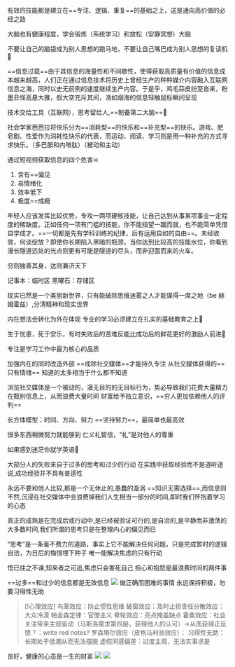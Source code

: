 有效的技能都是建立在==专注、逻辑、重复==的基础之上，这是通向高价值的必经之路

大脑也有健康程度，学会锻炼（系统学习）和放松（安静冥想）大脑

不要让自己的脑袋成为别人思想的跑马地，不要让自己嘴巴成为别人思想的复读机🥶

==信息过载==由于其信息的海量性和不间歇性，使得获取高质量有价值的信息成本越来越高，人们正在通过信息技术将历史上曾经生产的种种媒介内容融入互联网信息之海，同时以史无前例的速度继续生产内容。于是乎，鸡毛蒜皮纷至沓来，粉墨丑怪高悬大雅，假大空充斥其间，浩如烟海的信息轻触鼠标瞬间呈现

技术交给工具（互联网），思考留给人,==制备第二大脑==🧠

社会学家芭芭拉将快乐分为==消耗型==的快乐和==补充型==的快乐。游戏、肥皂剧、性爱作为消耗性快乐的代表，而运动、阅读、学习则是用一种补充的方式寻求快乐。（多巴胺和内啡肽）（被动和主动）

通过短视频获取信息的四个危害☠
1. 含有==偏见
2. 易情绪化
3. 效率低下
4. 极度==成瘾

年轻人应该发挥比较优势，专攻一两项硬核技能，让自己达到从事某项事业一定程度的稀缺度。正如任何一项有门槛的技能，你不能指望一蹴而就，也不能简单凭借自学成才。==一切都是先有学科训练的纪律，后有运用自如的自由==。未经收敛，何谈绽放？即使你长期陷入黑暗的瓶颈，当你达到比较高的技能水位，你看到漫长隧道远处的光点则更有可能是隧道的尽头，而非迎面而来的火车。

穷则独善其身，达则兼济天下

记事本：临时区    黑曜石：存储区

现实已然是一个美丽新世界，只有能破除思维迷雾之人才能谋得一席之地（be 赫姆霍兹）,分清精神和现实世界

内在想法会转化为外在体现
专业的学习必须建立在扎实的基础教育之上📖

生于忧患，死于安乐，有时失败后的苦难反能比成功后的鲜花更好的激励人前进🥀

专注是学习工作中最为核心的品质

加强内在的同时改造外部
==戒除社交媒体==才能持久专注
从社交媒体获得的==只有情绪==
知道的太多相当于什么都不知道

浏览社交媒体是一个被动的，漫无目的的无目标行为，势必导致我们花费大量精力在甄别信息上，从而浪费大量时间
财富给予独立意识，==穷人更加依赖他人的评判==

长方体模型：时间、方向、努力
==坚持努力==，最简单也最高效

很多东西稍微努力就能够到
仁义礼智信，“礼”是对他人的尊重

如果感到迷茫你就学英语📖

大部分人的失败来自于过多的思考和过少的行动
在实践中获取经验而不是道听途说,成功经验并不具有普适性

永远不要和他人比较,那是一个无休止的,愚蠢的漩涡
==知识无需选择==,而信息则不然,沉浸在社交媒体中会浪费掉我们人生相当一部分的时间,即时我们怀抱着学习的心态

真正的成熟是在完成后或行动中,是已经被验证可行的,是自洽的,是平静而非激荡的
大多数时间,我们所谓的思考只是在整理内心的偏见而已


“思考”是一条毫不费力的道路，事实上它不能解决任何问题，只是完成暂时的逻辑自洽，为日后的悔恨埋下种子
唯一能解决焦虑的只有行动

悟已往之不谏,知来者之可追,焦虑只会害死自己
担心和抱怨是最浪费时间的两件事

==过多==和过少的信息都是无效信息
![](../asset🧰/Pasted%20image%2020240209194158.png)
做正确而困难的事情
永远保持积极，勿要习得性无助

>[!心理效应]
 鸟笼效应：防止惯性思维
破窗效应：及时止损责任分散效应：大众冷漠
帕金森定律：官僚主义
晕轮效应：亮点掩盖缺点
霍桑效应：社会关注带来主观驱动（马斯洛需求第四层，获得他人的认可）->从而获得正反馈？：write red notes?
罗森塔尔效应（皮格马利翁效应）：
习得性无助：长期处于低潮从而无法摆脱
虚假同感偏差：过度主观，无法实事求是


良好，健康的心态是一生的财富
![](../asset🧰/Pasted%20image%2020240218224619.png)
![](../asset🧰/Pasted%20image%2020240218225936.png)